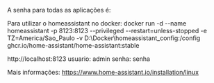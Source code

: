 A senha para todas as aplicações é:

Para utilizar o homeassistant no docker:
docker run -d --name homeassistant -p 8123:8123 --privileged --restart=unless-stopped -e TZ=America/Sao_Paulo -v D:\Docker\homeassistant_config:/config ghcr.io/home-assistant/home-assistant:stable

http://localhost:8123
usuario: admin
senha: senha

Mais informações:
https://www.home-assistant.io/installation/linux
